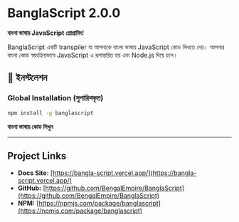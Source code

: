 # BanglaScript 2.0.0

**বাংলা ভাষায় JavaScript প্রোগ্রামিং!**

BanglaScript একটি transpiler যা আপনাকে বাংলা ভাষায় JavaScript কোড লিখতে দেয়। আপনার বাংলা কোড স্বয়ংক্রিয়ভাবে JavaScript এ রূপান্তরিত হয় এবং Node.js দিয়ে চলে।

## 🚀 ইনস্টলেশন

### Global Installation (সুপারিশকৃত)

```bash
npm install -g banglascript
```


**বাংলা ভাষায় কোড লিখুন**

---


## Project Links

-   **Docs Site:**  [https://bangla-script.vercel.app/](https://bangla-script.vercel.app/)
-   **GitHub:**  [https://github.com/BengalEmpire/BanglaScript](https://github.com/BengalEmpire/BanglaScript)
-   **NPM:**  [https://npmjs.com/package/banglascript](https://npmjs.com/package/banglascript)